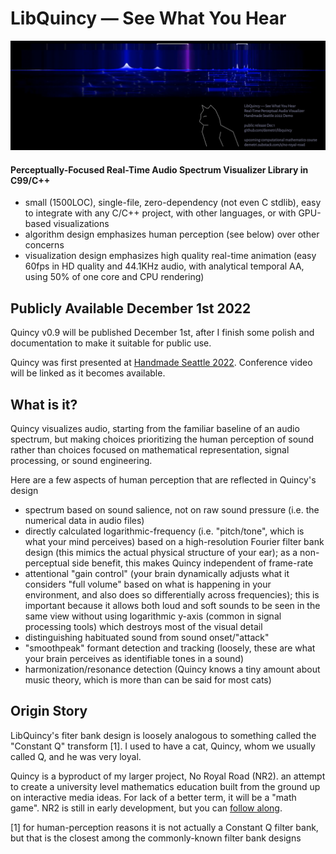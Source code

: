 # LibQuincy &mdash; See What You Hear
<img src="readme_assets/quincy_hms22.png" width=800>

#### Perceptually-Focused Real-Time Audio Spectrum Visualizer Library in C99/C++

* small (1500LOC), single-file, zero-dependency (not even C stdlib),  easy to integrate with any C/C++ project, with other languages, or with GPU-based visualizations
* algorithm design emphasizes human perception (see below) over other concerns
* visualization design emphasizes high quality real-time animation (easy 60fps in HD quality and 44.1KHz audio, with analytical temporal AA, using 50% of one core and CPU rendering)

## Publicly Available December 1st 2022
Quincy v0.9 will be published December 1st, after I finish some polish and documentation to make it suitable for public use.

Quincy was first presented at [Handmade Seattle 2022](https://handmade-seattle.com/). Conference video will be linked as it becomes available.


## What is it?

Quincy visualizes audio, starting from the familiar baseline of an audio spectrum, but making choices prioritizing the human perception of sound rather than choices focused on mathematical representation, signal processing, or sound engineering.

Here are a few aspects of human perception that are reflected in Quincy's design

* spectrum based on sound salience, not on raw sound pressure (i.e. the numerical data in audio files)
* directly calculated logarithmic-frequency (i.e. "pitch/tone", which is what your mind perceives) based on a high-resolution Fourier filter bank design (this mimics the actual physical structure of your ear); as a non-perceptual side benefit, this makes Quincy independent of frame-rate
* attentional "gain control" (your brain dynamically adjusts what it considers "full volume" based on what is happening in your environment, and also does so differentially across frequencies); this is important because it allows both loud and soft sounds to be seen in the same view without using logarithmic y-axis (common in signal processing tools) which destroys most of the visual detail
* distinguishing habituated sound from sound onset/"attack"
* "smoothpeak" formant detection and tracking (loosely, these are what your brain perceives as identifiable tones in a sound)
* harmonization/resonance detection (Quincy knows a tiny amount about music theory, which is more than can be said for most cats)

## Origin Story

LibQuincy's fiter bank design is loosely analogous to something called the "Constant Q" transform [1]. I used to have a cat, Quincy, whom we usually called Q, and he was very loyal.

Quincy is a byproduct of my larger project, No Royal Road (NR2). an attempt to create a university level mathematics education built from the ground up on interactive media ideas. For lack of a better term, it will be a "math game". NR2 is still in early development, but you can [follow along](demetri.substack.com/s/no-royal-road). 

[1] for human-perception reasons it is not actually a Constant Q filter bank, but that is the closest among the commonly-known filter bank designs